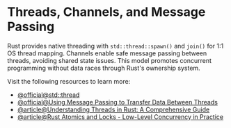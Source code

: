 # Threads, Channels, and Message Passing

Rust provides native threading with `std::thread::spawn()` and `join()` for 1:1 OS thread mapping. Channels enable safe message passing between threads, avoiding shared state issues. This model promotes concurrent programming without data races through Rust's ownership system.

Visit the following resources to learn more:

- [@official@std::thread](https://doc.rust-lang.org/std/thread/)
- [@official@Using Message Passing to Transfer Data Between Threads](https://doc.rust-lang.org/book/ch16-02-message-passing.html)
- [@article@Understanding Threads in Rust: A Comprehensive Guide](https://blog.stackademic.com/understanding-threads-in-rust-a-comprehensive-guide-7e2d23fb85b0)
- [@article@Rust Atomics and Locks - Low-Level Concurrency in Practice](https://marabos.nl/atomics/)

